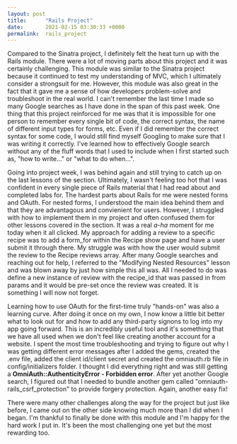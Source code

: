 ```yaml
---
layout: post
title:      "Rails Project"
date:       2021-02-15 03:30:33 +0000
permalink:  rails_project
---
```



Compared to the Sinatra project, I definitely felt the heat turn up with the Rails module. There were a lot of moving parts about this project and it was certainly challenging. This module was similar to the Sinatra project because it continued to test my understanding of MVC, which I ultimately consider a strongsuit for me. However, this module was also great in the fact that it gave me a sense of how developers problem-solve and troubleshoot in the real world. I can't remember the last time I made so many Google searches as I have done in the span of this past week. One thing that this project reinforced for me was that it is impossible for one person to remember every single bit of code, the correct syntax, the name of different input types for forms, etc. Even if I did remember the correct syntax for some code, I would still find myself Googling to make sure that I was writing it correctly. I've learned how to effectively Google search without any of the fluff words that I used to include when I first started such as, "how to write..." or "what to do when...". 

Going into project week, I was behind again and still trying to catch up on the last lessons of the section. Ultimately, I wasn't feeling too hot that I was confident in every single piece of Rails material that I had read about and completed labs for. The hardest parts about Rails for me were nested forms and OAuth. For nested forms, I understood the main idea behind them and that they are advantagous and convienient for users. However, I struggled with how to implement them in my project and often confused them for other lessons covered in the section. It was a real *a-ha* moment for me today when it all clicked. My approach for adding a review to a specific recipe was to add a form_for within the Recipe show page and have a user submit it through there. My struggle was with how the user would submit the review to the Recipe reviews array. After many Google searches and reaching out for help, I referred to the "Modifying Nested Resources" lesson and was blown away by just how simple this all was. All I needed to do was define a new instance of review with the recipe_id that was passed in from params and it would be pre-set once the review was created. It is something I will now not forget.

Learning how to use OAuth for the first-time truly "hands-on" was also a learning curve. After doing it once on my own, I now know a little bit better what to look out for and how to add any third-party signons to log into my app going forward. This is an incredibly useful tool and it's something that we have all used when we don't feel like creating another account for a website. I spent the most time troubleshooting and trying to figure out why I was getting different error messages after I added the gems, created the .env file, added the client id/client secret and created the omniauth.rb file in config/initializers folder. I thought I did everything right and was still getting a **OmniAuth::AuthenticityError - Forbidden error**. After yet another Google search, I figured out that I needed to bundle another gem called "omniauth-rails_csrf_protection" to provide forgery protection. Again, another easy fix!

There were many other challenges along the way for the project but just like before, I came out on the other side knowing much more than I did when I began. I'm thankful to finally be done with this module and I'm happy for the hard work I put in. It's been the most challenging one yet but the most rewarding too. 

